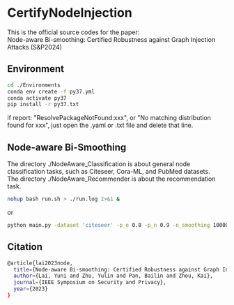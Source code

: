 # CertifyNodeInjection
This is the official source codes for the paper:  
Node-aware Bi-smoothing: Certified Robustness against Graph Injection Attacks (S&P2024)

## Environment

```bash
cd ./Environments
conda env create -f py37.yml
conda activate py37
pip install -r py37.txt
```
if report: "ResolvePackageNotFound:xxx", or "No matching distribution found for xxx", just open the .yaml or .txt file and delete that line.


## Node-aware Bi-Smoothing
The directory ./NodeAware_Classification is about general node classification tasks, such as Citeseer, Cora-ML, and PubMed datasets.   
The directory ./NodeAware_Recommender is about the recommendation task.   

```bash
nohup bash run.sh > ./run.log 2>&1 &
```

or 
```bash
python main.py -dataset 'citeseer' -p_e 0.8 -p_n 0.9 -n_smoothing 10000 -degree_budget 5 -certify_mode 'poisoning' -singleton 'exclude' -gpuID 0
```

## Citation
```bash
@article{lai2023node,
  title={Node-aware Bi-smoothing: Certified Robustness against Graph Injection Attacks},
  author={Lai, Yuni and Zhu, Yulin and Pan, Bailin and Zhou, Kai},
  journal={IEEE Symposium on Security and Privacy},
  year={2023}
}
```
